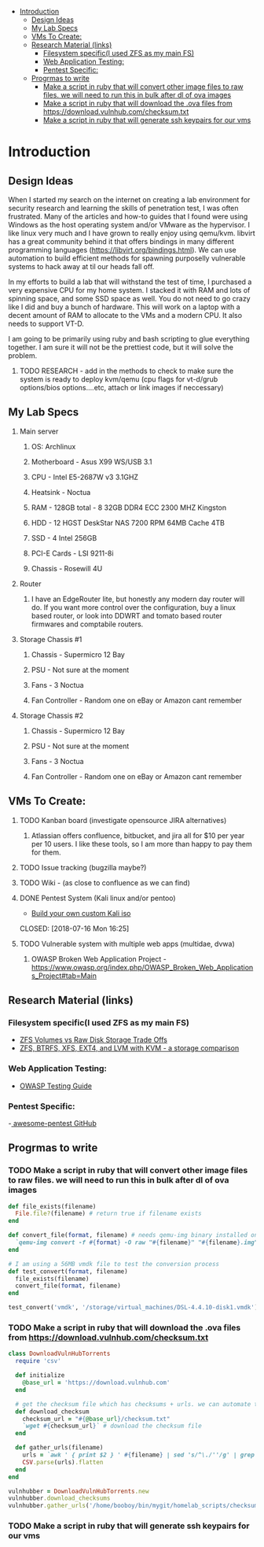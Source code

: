 - [Introduction](#sec-1)
  - [Design Ideas](#sec-1-1)
  - [My Lab Specs](#sec-1-2)
  - [VMs To Create:](#sec-1-3)
  - [Research Material (links)](#sec-1-4)
    - [Filesystem specific(I used ZFS as my main FS)](#sec-1-4-1)
    - [Web Application Testing:](#sec-1-4-2)
    - [Pentest Specific:](#sec-1-4-3)
  - [Progrmas to write](#sec-1-5)
    - [Make a script in ruby that will convert other image files to raw files. we will need to run this in bulk after dl of ova images](#sec-1-5-1)
    - [Make a script in ruby that will download the .ova files from <https://download.vulnhub.com/checksum.txt>](#sec-1-5-2)
    - [Make a script in ruby that will generate ssh keypairs for our vms](#sec-1-5-3)


# Introduction<a id="sec-1"></a>

## Design Ideas<a id="sec-1-1"></a>

When I started my search on the internet on creating a lab environment for security research and learning the skills of penetration test, I was often frustrated. Many of the articles and how-to guides that I found were using Windows as the host operating system and/or VMware as the hypervisor. I like linux very much and I have grown to really enjoy using qemu/kvm. libvirt has a great community behind it that offers bindings in many different programming languages (<https://libvirt.org/bindings.html>). We can use automation to build efficient methods for spawning purposelly vulnerable systems to hack away at til our heads fall off.

In my efforts to build a lab that will withstand the test of time, I purchased a very expensive CPU for my home system. I stacked it with RAM and lots of spinning space, and some SSD space as well. You do not need to go crazy like I did and buy a bunch of hardware. This will work on a laptop with a decent amount of RAM to allocate to the VMs and a modern CPU. It also needs to support VT-D.

I am going to be primarily using ruby and bash scripting to glue everything together. I am sure it will not be the prettiest code, but it will solve the problem.

1.  TODO RESEARCH - add in the methods to check to make sure the system is ready to deploy kvm/qemu (cpu flags for vt-d/grub options/bios options&#x2026;.etc, attach or link images if neccessary)

## My Lab Specs<a id="sec-1-2"></a>

1.  Main server

    1.  OS: Archlinux
    
    2.  Motherboard - Asus X99 WS/USB 3.1
    
    3.  CPU - Intel E5-2687W v3 3.1GHZ
    
    4.  Heatsink - Noctua
    
    5.  RAM - 128GB total - 8 32GB DDR4 ECC 2300 MHZ Kingston
    
    6.  HDD - 12 HGST DeskStar NAS 7200 RPM 64MB Cache 4TB
    
    7.  SSD - 4 Intel 256GB
    
    8.  PCI-E Cards - LSI 9211-8i
    
    9.  Chassis - Rosewill 4U

2.  Router

    1.  I have an EdgeRouter lite, but honestly any modern day router will do. If you want more control over the configuration, buy a linux based router, or look into DDWRT and tomato based router firmwares and comptabile routers.

3.  Storage Chassis #1

    1.  Chassis - Supermicro 12 Bay
    
    2.  PSU - Not sure at the moment
    
    3.  Fans - 3 Noctua
    
    4.  Fan Controller - Random one on eBay or Amazon cant remember

4.  Storage Chassis #2

    1.  Chassis - Supermicro 12 Bay
    
    2.  PSU - Not sure at the moment
    
    3.  Fans - 3 Noctua
    
    4.  Fan Controller - Random one on eBay or Amazon cant remember

## VMs To Create:<a id="sec-1-3"></a>

1.  TODO Kanban board (investigate opensource JIRA alternatives)

    1.  Atlassian offers confluence, bitbucket, and jira all for $10 per year per 10 users. I like these tools, so I am more than happy to pay them for them.

2.  TODO Issue tracking (bugzilla maybe?)

3.  TODO Wiki - (as close to confluence as we can find)

4.  DONE Pentest System (Kali linux and/or pentoo)

    -   [Build your own custom Kali iso](https://docs.kali.org/development/live-build-a-custom-kali-iso)
    
    CLOSED: <span class="timestamp-wrapper"><span class="timestamp">[2018-07-16 Mon 16:25]</span></span>

5.  TODO Vulnerable system with multiple web apps (multidae, dvwa)

    1.  OWASP Broken Web Application Project - <https://www.owasp.org/index.php/OWASP_Broken_Web_Applications_Project#tab=Main>

## Research Material (links)<a id="sec-1-4"></a>

### Filesystem specific(I used ZFS as my main FS)<a id="sec-1-4-1"></a>

-   [ZFS Volumes vs Raw Disk Storage Trade Offs](https://superuser.com/questions/1159116/zfs-vs-raw-disk-for-storing-virtual-machines-trade-offs)
-   [ZFS, BTRFS, XFS, EXT4, and LVM with KVM - a storage comparison](https://www.ilsistemista.net/index.php/virtualization/47-zfs-btrfs-xfs-ext4-and-lvm-with-kvm-a-storage-performance-comparison.html)

### Web Application Testing:<a id="sec-1-4-2"></a>

-   [OWASP Testing Guide](https://www.owasp.org/images/1/19/OTGv4.pdf)

### Pentest Specific:<a id="sec-1-4-3"></a>

-[ awesome-pentest GitHub](https://github.com/enaqx/awesome-pentest)

## Progrmas to write<a id="sec-1-5"></a>

### TODO Make a script in ruby that will convert other image files to raw files. we will need to run this in bulk after dl of ova images<a id="sec-1-5-1"></a>

```ruby
def file_exists(filename)
  File.file?(filename) # return true if filename exists
end

def convert_file(format, filename) # needs qemu-img binary installed on the system, returns a new raw image file
  `qemu-img convert -f #{format} -O raw "#{filename}" "#{filename}.img"` 
end 

# I am using a 56MB vmdk file to test the conversion process
def test_convert(format, filename)
  file_exists(filename)
  convert_file(format, filename)
end

test_convert('vmdk', '/storage/virtual_machines/DSL-4.4.10-disk1.vmdk')

```

### TODO Make a script in ruby that will download the .ova files from <https://download.vulnhub.com/checksum.txt><a id="sec-1-5-2"></a>

```ruby
class DownloadVulnHubTorrents
  require 'csv'

  def initialize
    @base_url = 'https://download.vulnhub.com'
  end

  # get the checksum file which has checksums + urls. we can automate the check of the files and compare with the checksums to make sure everything downloaded matches
  def download_checksum
    checksum_url = "#{@base_url}/checksum.txt"
    `wget #{checksum_url}` # download the checksum file
  end

  def gather_urls(filename)
    urls = `awk ' { print $2 } ' #{filename} | sed 's/^\./''/g' | grep -E 'ova|torrent|zip|tar|txt|gz|gzip|iso|7z|exe|text|img|png|jpg|jpeg|md|LICENSE|README'`
    CSV.parse(urls).flatten
  end
end

vulnhubber = DownloadVulnHubTorrents.new
vulnhubber.download_checksums
vulnhubber.gather_urls('/home/booboy/bin/mygit/homelab_scripts/checksum.txt')

```

### TODO Make a script in ruby that will generate ssh keypairs for our vms<a id="sec-1-5-3"></a>

```ruby

```
